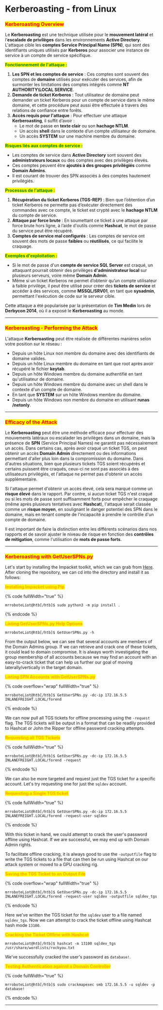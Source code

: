 # Kerberoasting - from Linux

### <mark style="color:red;">Kerberoasting Overview</mark>

Le **Kerberoasting** est une technique utilisée pour le **mouvement latéral** et l’**escalade de privilèges** dans les environnements **Active Directory**. L'attaque cible les **comptes Service Principal Name (SPN)**, qui sont des identifiants uniques utilisés par **Kerberos** pour associer une instance de service à un compte de service spécifique.

<mark style="color:green;">**Fonctionnement de l'attaque :**</mark>

1. **Les SPN et les comptes de service** : Ces comptes sont souvent des comptes de **domaine** utilisés pour exécuter des services, afin de surmonter les limitations des comptes intégrés comme **NT AUTHORITY\LOCAL SERVICE**.
2. **Demande de ticket Kerberos** : Tout utilisateur de domaine peut demander un ticket Kerberos pour un compte de service dans le même domaine, et cette procédure peut aussi être effectuée à travers des relations de confiance entre forêts.
3. **Accès requis pour l'attaque** : Pour effectuer une attaque **Kerberoasting**, il suffit d’avoir :
   * Le mot de passe en **texte clair** ou son **hachage NTLM**.
   * Un accès **shell** dans le contexte d’un compte utilisateur de domaine.
   * Un accès **SYSTEM** sur une machine membre du domaine.

<mark style="color:green;">**Risques liés aux comptes de service :**</mark>

* Les comptes de service dans **Active Directory** sont souvent des **administrateurs locaux** ou des comptes avec des privilèges élevés.
* Ces comptes peuvent être **ajoutés à des groupes privilégiés** comme **Domain Admins**.
* Il est courant de trouver des SPN associés à des comptes hautement privilégiés.

<mark style="color:green;">**Processus de l'attaque :**</mark>

1. **Récupération du ticket Kerberos (TGS-REP)** : Bien que l’obtention d’un ticket Kerberos ne permette pas d’exécuter directement des commandes avec ce compte, le ticket est crypté avec le **hachage NTLM** du compte de service.
2. **Attaque par force brute** : En soumettant ce ticket à une attaque par force brute hors ligne, à l’aide d'outils comme **Hashcat**, le mot de passe du service peut être récupéré.
3. **Comptes de service mal configurés** : Les comptes de service ont souvent des mots de passe **faibles** ou **réutilisés**, ce qui facilite le craquage.

<mark style="color:green;">**Exemples d'exploitation :**</mark>

* Si le mot de passe d'un **compte de service SQL Server** est craqué, un attaquant pourrait obtenir des privilèges **d'administrateur local** sur plusieurs serveurs, voire même **Domain Admin**.
* Même si un ticket Kerberos ne permet d’obtenir qu’un compte utilisateur à faible privilège, il peut être utilisé pour créer des **tickets de service** et accéder à des services, comme **MSSQL/SRV01**, en tant que **sysadmin**, permettant l'exécution de code sur le serveur cible.

Cette attaque a été popularisée par la présentation de **Tim Medin** lors de **Derbycon 2014**, où il a exposé le **Kerberoasting** au monde.

***

### <mark style="color:red;">Kerberoasting - Performing the Attack</mark>

L'attaque **Kerberoasting** peut être réalisée de différentes manières selon votre position sur le réseau :

* Depuis un hôte Linux non membre du domaine avec des identifiants de domaine valides.
* Depuis un hôte Linux membre du domaine en tant que root après avoir récupéré le fichier **keytab**.
* Depuis un hôte Windows membre du domaine authentifié en tant qu'utilisateur de domaine.
* Depuis un hôte Windows membre du domaine avec un shell dans le contexte d'un compte de domaine.
* En tant que **SYSTEM** sur un hôte Windows membre du domaine.
* Depuis un hôte Windows non membre du domaine en utilisant **runas /netonly**.

***

### <mark style="color:red;">Efficacy of the Attack</mark>

Le **Kerberoasting** peut être une méthode efficace pour effectuer des mouvements latéraux ou escalader les privilèges dans un domaine, mais la présence de **SPN** (Service Principal Names) ne garantit pas nécessairement un accès. Dans certains cas, après avoir craqué un ticket TGS, on peut obtenir un accès **Domain Admin** directement ou des informations permettant d'aller plus loin dans la compromission du domaine. Dans d'autres situations, bien que plusieurs tickets TGS soient récupérés et certains puissent être craqués, ceux-ci ne sont pas associés à des utilisateurs privilégiés, et l'attaque ne permet pas d'obtenir un accès supplémentaire.

Si l'attaque permet d'obtenir un accès élevé, cela sera marqué comme un **risque élevé** dans le rapport. Par contre, si aucun ticket TGS n'est craqué ou si les mots de passe sont suffisamment forts pour empêcher le craquage (même après plusieurs tentatives avec **Hashcat**), l'attaque serait classée comme un **risque moyen**, en soulignant le danger potentiel des SPN dans le domaine, mais en tenant compte de l'incapacité à prendre le contrôle d'un compte de domaine.

Il est important de faire la distinction entre les différents scénarios dans nos rapports et de savoir ajuster le niveau de risque en fonction des **contrôles de mitigation**, comme l'utilisation de **mots de passe forts**.

***

### <mark style="color:red;">Kerberoasting with GetUserSPNs.py</mark>

Let's start by installing the Impacket toolkit, which we can grab from [Here](https://github.com/SecureAuthCorp/impacket). After cloning the repository, we can cd into the directory and install it as follows:

<mark style="color:orange;">**Installing Impacket using Pip**</mark>

{% code fullWidth="true" %}
```shell-session
mrroboteLiot@htb[/htb]$ sudo python3 -m pip install .
```
{% endcode %}

<mark style="color:orange;">**Listing GetUserSPNs.py Help Options**</mark>

```shell-session
mrroboteLiot@htb[/htb]$ GetUserSPNs.py -h

```

From the output below, we can see that several accounts are members of the Domain Admins group. If we can retrieve and crack one of these tickets, it could lead to domain compromise. It is always worth investigating the group membership of all accounts because we may find an account with an easy-to-crack ticket that can help us further our goal of moving laterally/vertically in the target domain.

<mark style="color:orange;">**Listing SPN Accounts with GetUserSPNs.py**</mark>

{% code overflow="wrap" fullWidth="true" %}
```shell-session
mrroboteLiot@htb[/htb]$ GetUserSPNs.py -dc-ip 172.16.5.5 INLANEFREIGHT.LOCAL/forend
```
{% endcode %}

We can now pull all TGS tickets for offline processing using the `-request` flag. The TGS tickets will be output in a format that can be readily provided to Hashcat or John the Ripper for offline password cracking attempts.

<mark style="color:orange;">**Requesting all TGS Tickets**</mark>

{% code fullWidth="true" %}
```shell-session
mrroboteLiot@htb[/htb]$ GetUserSPNs.py -dc-ip 172.16.5.5 INLANEFREIGHT.LOCAL/forend -request 
```
{% endcode %}

We can also be more targeted and request just the TGS ticket for a specific account. Let's try requesting one for just the `sqldev` account.

<mark style="color:orange;">**Requesting a Single TGS ticket**</mark>

{% code fullWidth="true" %}
```shell-session
mrroboteLiot@htb[/htb]$ GetUserSPNs.py -dc-ip 172.16.5.5 INLANEFREIGHT.LOCAL/forend -request-user sqldev
```
{% endcode %}

With this ticket in hand, we could attempt to crack the user's password offline using Hashcat. If we are successful, we may end up with Domain Admin rights.

To facilitate offline cracking, it is always good to use the `-outputfile` flag to write the TGS tickets to a file that can then be run using Hashcat on our attack system or moved to a GPU cracking rig.

<mark style="color:orange;">**Saving the TGS Ticket to an Output File**</mark>

{% code overflow="wrap" fullWidth="true" %}
```shell-session
mrroboteLiot@htb[/htb]$ GetUserSPNs.py -dc-ip 172.16.5.5 INLANEFREIGHT.LOCAL/forend -request-user sqldev -outputfile sqldev_tgs
```
{% endcode %}

Here we've written the TGS ticket for the `sqldev` user to a file named `sqldev_tgs`. Now we can attempt to crack the ticket offline using Hashcat hash mode `13100`.

<mark style="color:orange;">**Cracking the Ticket Offline with Hashcat**</mark>

```shell-session
mrroboteLiot@htb[/htb]$ hashcat -m 13100 sqldev_tgs /usr/share/wordlists/rockyou.txt 
```

We've successfully cracked the user's password as `database!`.&#x20;

<mark style="color:orange;">**Testing Authentication against a Domain Controller**</mark>

{% code fullWidth="true" %}
```shell-session
mrroboteLiot@htb[/htb]$ sudo crackmapexec smb 172.16.5.5 -u sqldev -p database!
```
{% endcode %}

***
